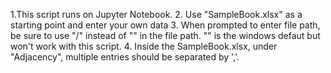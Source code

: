 1.This script runs on Jupyter Notebook.
2. Use "SampleBook.xlsx" as a starting point and enter your own data
3. When prompted to enter file path, be sure to use "/" instead of "\" in the file path. "\" is the windows defaut but won't work with this script.
4. Inside the SampleBook.xlsx, under "Adjacency", multiple entries should be separated by ','.
